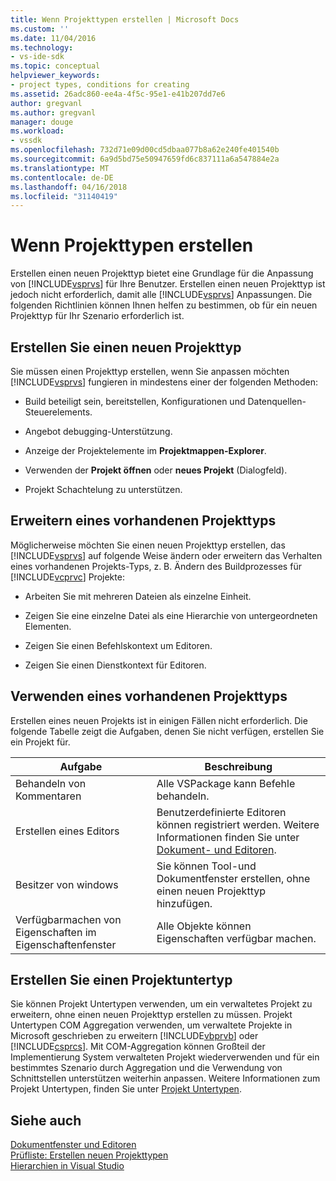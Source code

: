 ```yaml
---
title: Wenn Projekttypen erstellen | Microsoft Docs
ms.custom: ''
ms.date: 11/04/2016
ms.technology:
- vs-ide-sdk
ms.topic: conceptual
helpviewer_keywords:
- project types, conditions for creating
ms.assetid: 26adc860-ee4a-4f5c-95e1-e41b207dd7e6
author: gregvanl
ms.author: gregvanl
manager: douge
ms.workload:
- vssdk
ms.openlocfilehash: 732d71e09d00cd5dbaa077b8a62e240fe401540b
ms.sourcegitcommit: 6a9d5bd75e50947659fd6c837111a6a547884e2a
ms.translationtype: MT
ms.contentlocale: de-DE
ms.lasthandoff: 04/16/2018
ms.locfileid: "31140419"
---
```

# <a name="when-to-create-project-types"></a>Wenn Projekttypen erstellen
Erstellen einen neuen Projekttyp bietet eine Grundlage für die Anpassung von [!INCLUDE[vsprvs](../../code-quality/includes/vsprvs_md.md)] für Ihre Benutzer. Erstellen einen neuen Projekttyp ist jedoch nicht erforderlich, damit alle [!INCLUDE[vsprvs](../../code-quality/includes/vsprvs_md.md)] Anpassungen. Die folgenden Richtlinien können Ihnen helfen zu bestimmen, ob für ein neuen Projekttyp für Ihr Szenario erforderlich ist.  
  
## <a name="create-a-new-project-type"></a>Erstellen Sie einen neuen Projekttyp  
 Sie müssen einen Projekttyp erstellen, wenn Sie anpassen möchten [!INCLUDE[vsprvs](../../code-quality/includes/vsprvs_md.md)] fungieren in mindestens einer der folgenden Methoden:  
  
-   Build beteiligt sein, bereitstellen, Konfigurationen und Datenquellen-Steuerelements.  
  
-   Angebot debugging-Unterstützung.  
  
-   Anzeige der Projektelemente im **Projektmappen-Explorer**.  
  
-   Verwenden der **Projekt öffnen** oder **neues Projekt** (Dialogfeld).  
  
-   Projekt Schachtelung zu unterstützen.  
  
## <a name="extend-an-existing-project-type"></a>Erweitern eines vorhandenen Projekttyps  
 Möglicherweise möchten Sie einen neuen Projekttyp erstellen, das [!INCLUDE[vsprvs](../../code-quality/includes/vsprvs_md.md)] auf folgende Weise ändern oder erweitern das Verhalten eines vorhandenen Projekts-Typs, z. B. Ändern des Buildprozesses für [!INCLUDE[vcprvc](../../code-quality/includes/vcprvc_md.md)] Projekte:  
  
-   Arbeiten Sie mit mehreren Dateien als einzelne Einheit.  
  
-   Zeigen Sie eine einzelne Datei als eine Hierarchie von untergeordneten Elementen.  
  
-   Zeigen Sie einen Befehlskontext um Editoren.  
  
-   Zeigen Sie einen Dienstkontext für Editoren.  
  
## <a name="use-an-existing-project-type"></a>Verwenden eines vorhandenen Projekttyps  
 Erstellen eines neuen Projekts ist in einigen Fällen nicht erforderlich. Die folgende Tabelle zeigt die Aufgaben, denen Sie nicht verfügen, erstellen Sie ein Projekt für.  
  
|Aufgabe|Beschreibung|  
|----------|-----------------|  
|Behandeln von Kommentaren|Alle VSPackage kann Befehle behandeln.|  
|Erstellen eines Editors|Benutzerdefinierte Editoren können registriert werden. Weitere Informationen finden Sie unter [Dokument- und Editoren](http://msdn.microsoft.com/en-us/603625e1-62b6-413a-bc44-089346e166bc).|  
|Besitzer von windows|Sie können Tool-und Dokumentfenster erstellen, ohne einen neuen Projekttyp hinzufügen.|  
|Verfügbarmachen von Eigenschaften im Eigenschaftenfenster|Alle Objekte können Eigenschaften verfügbar machen.|  
  
## <a name="create-a-project-subtype"></a>Erstellen Sie einen Projektuntertyp  
 Sie können Projekt Untertypen verwenden, um ein verwaltetes Projekt zu erweitern, ohne einen neuen Projekttyp erstellen zu müssen. Projekt Untertypen COM Aggregation verwenden, um verwaltete Projekte in Microsoft geschrieben zu erweitern [!INCLUDE[vbprvb](../../code-quality/includes/vbprvb_md.md)] oder [!INCLUDE[csprcs](../../data-tools/includes/csprcs_md.md)]. Mit COM-Aggregation können Großteil der Implementierung System verwalteten Projekt wiederverwenden und für ein bestimmtes Szenario durch Aggregation und die Verwendung von Schnittstellen unterstützen weiterhin anpassen. Weitere Informationen zum Projekt Untertypen, finden Sie unter [Projekt Untertypen](../../extensibility/internals/project-subtypes.md).  
  
## <a name="see-also"></a>Siehe auch  
 [Dokumentfenster und Editoren](http://msdn.microsoft.com/en-us/603625e1-62b6-413a-bc44-089346e166bc)   
 [Prüfliste: Erstellen neuen Projekttypen](../../extensibility/internals/checklist-creating-new-project-types.md)   
 [Hierarchien in Visual Studio](../../extensibility/internals/hierarchies-in-visual-studio.md)